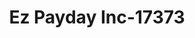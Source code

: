 ---
f_zip-code: 32905
f_state-code: FL
title: Ez Payday Inc-17373
f_phone: 321-951-7744
f_city-only: Palm Bay
f_address: 4940 Babcock Street Ne Palm Bay
f_location-unique-id: '17373'
slug: ez-payday-inc-17373
updated-on: '2024-05-30T13:46:58.046Z'
created-on: '2024-05-30T13:36:59.803Z'
published-on: '2024-05-30T13:54:32.469Z'
f_city-state: cms/city/palm-bay-fl.md
f_company: cms/company/ez-payday-inc.md
f_state: cms/state/florida.md
layout: '[payday-loan].html'
tags: payday-loan
---